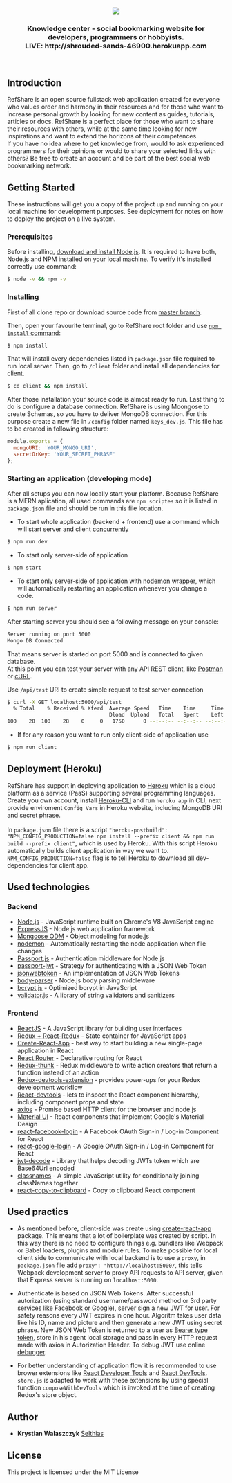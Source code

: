 <h1 align="center" width="70%"><a href="http://shrouded-sands-46900.herokuapp.com/"><img src="https://i.imgur.com/gfcW2mB.png"/></a></h1>
<h3 align="center">Knowledge center - social bookmarking website for developers, programmers or hobbyists.<br> <b>LIVE:</b> http://shrouded-sands-46900.herokuapp.com</h3>
<br/>

## Introduction
RefShare is an open source fullstack web application created for everyone who values order and harmony in their resources and for those who want to increase personal growth by looking for new content as guides, tutorials, articles or docs. RefShare is a perfect place for those who want to share their resources with others, while at the same time looking for new inspirations and want to extend the horizons of their competences.<br/>
If you have no idea where to get knowledge from, would to ask experienced programmers for their opinions or would to share your selected links with others? Be free to create an account and be part of the best social web bookmarking network.

## Getting Started

These instructions will get you a copy of the project up and running on your local machine for development purposes. See deployment for notes on how to deploy the project on a live system.

### Prerequisites

Before installing, [download and install Node.js](https://nodejs.org/en/download/). It is required to have both, Node.js and NPM installed on your local machine.
To verify it's installed correctly use command:
```bash
$ node -v && npm -v
```

### Installing

First of all clone repo or download source code from [master branch](https://github.com/selthias/refshare/). 

Then, open your favourite terminal, go to RefShare root folder and use 
[`npm install` command](https://docs.npmjs.com/getting-started/installing-npm-packages-locally):
```bash
$ npm install
```
That will install every dependencies listed in `package.json` file required to run local server.
Then, go to `/client` folder and install all dependencies for client.
```bash
$ cd client && npm install
```
After those installation your source code is almost ready to run.
Last thing to do is configure a database connection. RefShare is using Moongose to create Schemas, so you have to deliver MongoDB connection. For this purpose create a new file in `/config` folder named `keys_dev.js`.
This file has to be created in following structure:
```javascript
module.exports = {
  mongoURI: 'YOUR_MONGO_URI',
  secretOrKey: 'YOUR_SECRET_PHRASE'
};
```

### Starting an application (developing mode)

After all setups you can now locally start your platform. Because RefShare is a MERN aplication, all used commands are `npm scriptes` so it is listed in `package.json` file and should be run in this file location.

- To start whole application (backend + frontend) use a command which will start server and client [concurrently](https://www.npmjs.com/package/concurrently)
```bash
$ npm run dev
```

- To start only server-side of application
```bash
$ npm start
```

- To start only server-side of application with [nodemon](https://github.com/remy/nodemon) wrapper, which will automatically restarting an application whenever you change a code. 
```bash
$ npm run server
```

After starting server you should see a following message on your console:
```bash
Server running on port 5000
Mongo DB Connected
```
That means server is started on port 5000 and is connected to given database.<br/>
At this point you can test your server with any API REST client, like [Postman](https://www.getpostman.com/) or [cURL](https://curl.haxx.se/).

Use `/api/test` URI to create simple request to test server connection  
```bash
$ curl -X GET localhost:5000/api/test
  % Total    % Received % Xferd  Average Speed   Time    Time     Time  Current
                                 Dload  Upload   Total   Spent    Left  Speed
100    28  100    28    0     0   1750      0 --:--:-- --:--:-- --:--:--  1750{"msg":"Server is running!"}
```

- If for any reason you want to run only client-side of application use
```bash
$ npm run client
```

## Deployment (Heroku)

RefShare has support in deploying application to [Heroku](https://www.heroku.com/) which is a cloud platform as a service (PaaS) supporting several programming languages.</br>
Create you own account, install [Heroku-CLI](https://devcenter.heroku.com/articles/heroku-cli) and run `heroku app` in CLI, next provide enviroment `Config Vars` in Heroku website, including MongoDB URI and secret phrase.<br/><br/>
In `package.json` file there is a script `"heroku-postbuild": "NPM_CONFIG_PRODUCTION=false npm install --prefix client && npm run build --prefix client"`, which is used by Heroku. With this script Heroku automatically builds client application in way we want to. `NPM_CONFIG_PRODUCTION=false` flag is to tell Heroku to download all dev-dependencies for client app.

## Used technologies

### Backend

* [Node.js](https://nodejs.org/en/) - JavaScript runtime built on Chrome's V8 JavaScript engine
* [ExpressJS](https://expressjs.com/) - Node.js web application framework
* [Mongoose ODM](https://mongoosejs.com/) - Object modeling for node.js
* [nodemon](https://www.npmjs.com/package/nodemon) - Automatically restarting the node application when file changes 
* [Passport.js](http://www.passportjs.org/) - Authentication middleware for Node.js
* [passport-jwt](https://www.npmjs.com/package/passport-jwt) - Strategy for authenticating with a JSON Web Token
* [jsonwebtoken](https://www.npmjs.com/package/jsonwebtoken) - An implementation of JSON Web Tokens
* [body-parser](https://www.npmjs.com/package/body-parser) - Node.js body parsing middleware
* [bcrypt.js](https://www.npmjs.com/package/bcryptjs) - Optimized bcrypt in JavaScript
* [validator.js](https://www.npmjs.com/package/validator) - A library of string validators and sanitizers


### Frontend

* [ReactJS](https://reactjs.org/) - A JavaScript library for building user interfaces
* [Redux + React-Redux](https://redux.js.org/basics/usagewithreact) - State container for JavaScript apps
* [Create-React-App](https://reactjs.org/docs/create-a-new-react-app.html) - best way to start building a new single-page application in React
* [React Router](https://github.com/ReactTraining/react-router) - Declarative routing for React
* [Redux-thunk](https://github.com/reduxjs/redux-thunk) - Redux middleware to write action creators that return a function instead of an action
* [Redux-devtools-extension](https://github.com/zalmoxisus/redux-devtools-extension) - provides power-ups for your Redux development workflow
* [React-devtools](https://github.com/facebook/react-devtools) - lets to inspect the React component hierarchy, including component props and state
* [axios](https://github.com/axios/axios) - Promise based HTTP client for the browser and node.js
* [Material UI](https://material-ui.com/) - React components that implement Google's Material Design
* [react-facebook-login](https://www.npmjs.com/package/react-facebook-login) - A Facebook OAuth Sign-in / Log-in Component for React
* [react-google-login](https://www.npmjs.com/package/react-google-login) - A Google OAuth Sign-in / Log-in Component for React
* [jwt-decode](https://www.npmjs.com/package/jwt-decode) - Library that helps decoding JWTs token which are Base64Url encoded
* [classnames](https://www.npmjs.com/package/classnames) - A simple JavaScript utility for conditionally joining classNames together
* [react-copy-to-clipboard](https://www.npmjs.com/package/react-copy-to-clipboard) - Copy to clipboard React component


## Used practics

* As mentioned before, client-side was create using [create-react-app](https://reactjs.org/docs/create-a-new-react-app.html) package. This means that a lot of boilerplate was created by script. In this way there is no need to configure things e.g. bundlers like Webpack or Babel loaders, plugins and module rules. To make possible for local client side to communicate with local backend is to use a `proxy`, in `package.json` file add `proxy": "http://localhost:5000/`, this tells Webpack development server to proxy API requests to API server, given that Express server is running on `localhost:5000`.

* Authenticate is based on JSON Web Tokens. After successful autorization (using standard username/password method or 3rd party services like Facebook or Google), server sign a new JWT for user. For safety reasons every JWT expires in one hour. Algoritm takes user data like his ID, name and picture and then generate a new JWT using secret phrase. New JSON Web Token is returned to a user as [Bearer type token](https://jwt.io/introduction/), store in his agent local storage and pass in every HTTP request made with axios in Autorization Header. To debug JWT use online [debugger](https://jwt.io/).

* For better understanding of application flow it is recommended to use brower extensions like [React Developer Tools](https://chrome.google.com/webstore/detail/react-developer-tools/fmkadmapgofadopljbjfkapdkoienihi?hl=en) and [React DevTools](https://chrome.google.com/webstore/detail/redux-devtools/lmhkpmbekcpmknklioeibfkpmmfibljd?hl=en). `store.js` is adapted to work with these extensions by using special function `composeWithDevTools` which is invoked at the time of creating Redux's store object.

## Author

* **Krystian Walaszczyk** [Selthias](https://github.com/Selthias)

## License

This project is licensed under the MIT License
